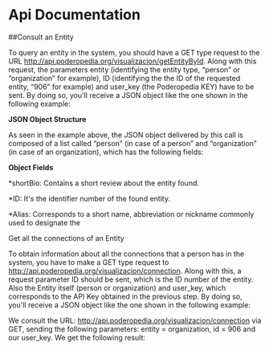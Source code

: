Api Documentation
========


##Consult an Entity

To query an entity in the system, you should have a GET type request to the URL http://api.poderopedia.org/visualizacion/getEntityById. Along with this request, the parameters entity (identifying the entity type, “person” or “organization” for example), ID (identifying the the ID of the requested entity, “906” for example) and user_key (the Poderopedia KEY) have to be sent. By doing so, you'll receive a JSON object like the one shown in the following example:



**JSON Object Structure**

As seen in the example above, the JSON object delivered by this call is composed of a list called “person” (in case of a person” and “organization” (in case of an organization), which has the following fields:

**Object Fields**

*shortBio: Contains a short review about the entity found.

*ID: It's the identifier number of the found entity.

*Alias: Corresponds to a short name, abbreviation or nickname commonly used to designate the 


Get all the connections of an Entity

To obtain information about all the connections that a person has in the system, you have to make a GET type request to http://api.poderopedia.org/visualizacion/connection. Along with this, a request parameter ID should be sent, which is the ID number of the entity. Also the Entity itself (person or organization) and user_key, which corresponds to the API Key obtained in the previous step. By doing so, you'll receive a JSON object like the one shown in the following example:

We consult the URL: http://api.poderopedia.org/visualizacion/connection via GET, sending the following parameters: entity = organization, id = 906 and our user_key. We get the following result:
